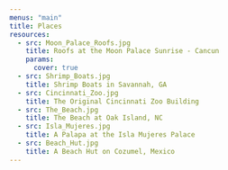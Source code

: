 ```yaml
---
menus: "main"
title: Places
resources:
  - src: Moon_Palace_Roofs.jpg
    title: Roofs at the Moon Palace Sunrise - Cancun
    params:
      cover: true
  - src: Shrimp_Boats.jpg
    title: Shrimp Boats in Savannah, GA
  - src: Cincinnati_Zoo.jpg
    title: The Original Cincinnati Zoo Building
  - src: The_Beach.jpg
    title: The Beach at Oak Island, NC
  - src: Isla_Mujeres.jpg
    title: A Palapa at the Isla Mujeres Palace
  - src: Beach_Hut.jpg
    title: A Beach Hut on Cozumel, Mexico
---
```

